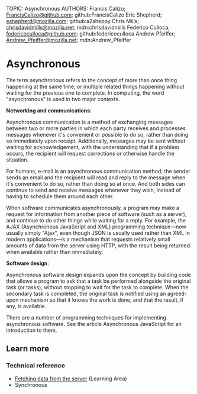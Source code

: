 TOPIC: Asynchronous
AUTHORS: Francis Calizo; FrancisCalizo@github.com; github:FrancisCalizo
         Eric Shepherd; eshepherd@mozilla.com; github:a2sheppy
         Chris Mills; chrisdavidmills@mozilla.net; mdn:chrisdavidmills
         Federico Culloca; federicoculloca@github.com; github:federicoculloca
         Andrew Pfeiffer; Andrew_Pfeiffer@mozilla.net; mdn:Andrew_Pfeiffer

# Asynchronous

The term asynchronous refers to the concept of more than once thing happening at the same time,
or multiple related things happening without waiting for the previous one to complete. In computing,
the word "asynchronous" is used in two major contexts.

**Networking and communications**:

Asynchronous communication is a method of exchanging messages between two or more parties in which
each party receives and processes messages whenever it's convenient or possible to do so,
rather than doing so immediately upon receipt. Additionally,
messages may be sent without waiting for acknowledgement, with the understanding that if a problem occurs,
the recipient will request corrections or otherwise handle the situation.

For humans, e-mail is an asynchronous communication method;
the sender sends an email and the recipient will read and reply to
the message when it's convenient to do so, rather than doing so at once.
And both sides can continue to send and receive messages whenever they wish,
instead of having to schedule them around each other.

When software communicates asynchronously, a program may make a request for information from another
piece of software (such as a server), and continue to do other things while waiting for a reply.
For example, the AJAX (Asynchronous JavaScript and XML) programming technique—now usually
simply "Ajax", even though JSON is usually used rather than XML in modern applications—is a mechanism
that requests relatively small amounts of data from the server using HTTP,
with the result being returned when available rather than immediately.

**Software design**:

Asynchronous software design expands upon the concept by building code that allows a program to ask
that a task be performed alongside the original task (or tasks), without stopping to wait for the
task to complete. When the secondary task is completed, the original task is notified using an
agreed-upon mechanism so that it knows the work is done, and that the result, if any, is available.

There are a number of programming techniques for implementing asynchronous software. See the article
Asynchronous JavaScript for an introduction to them.

## Learn more

### Technical reference

- [Fetching data from the server](https://wiki.developer.mozilla.org/en-US/docs/Learn/JavaScript/Client-side_web_APIs/Fetching_data)
(Learning Area)
- Synchronous
